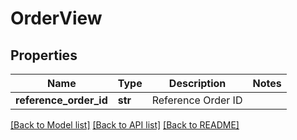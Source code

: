 # OrderView

## Properties
Name | Type | Description | Notes
------------ | ------------- | ------------- | -------------
**reference_order_id** | **str** | Reference Order ID | 

[[Back to Model list]](../README.md#documentation-for-models) [[Back to API list]](../README.md#documentation-for-api-endpoints) [[Back to README]](../README.md)


